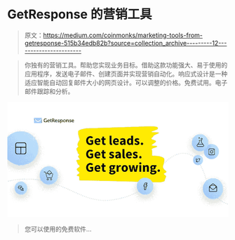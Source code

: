 # GetResponse 的营销工具

> 原文：<https://medium.com/coinmonks/marketing-tools-from-getresponse-515b34edb82b?source=collection_archive---------12----------------------->

> 你独有的营销工具。帮助您实现业务目标。借助这款功能强大、易于使用的应用程序，发送电子邮件、创建页面并实现营销自动化。响应式设计是一种适应智能自动回复邮件大小的网页设计。可以调整的价格。免费试用。电子邮件跟踪和分析。

![](img/b455afb398c76dce7219445f70103a29.png)

> 您可以使用的免费软件…